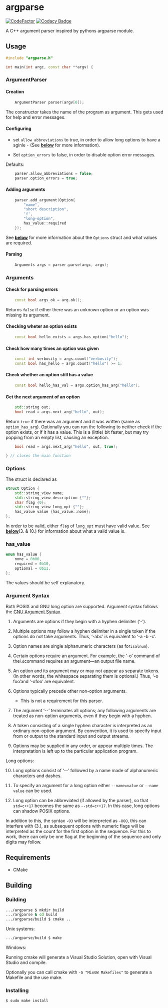# argparse

[![CodeFactor](https://www.codefactor.io/repository/github/jamo42/argparse/badge)](https://www.codefactor.io/repository/github/jamo42/argparse)
[![Codacy Badge](https://api.codacy.com/project/badge/Grade/6e11a48d2d3d46259121be09ace2ff70)](https://www.codacy.com/manual/JaMo42/argparse?utm_source=github.com&amp;utm_medium=referral&amp;utm_content=JaMo42/argparse&amp;utm_campaign=Badge_Grade)

A C++ argument parser inspired by pythons argparse module.

## Usage

```cpp
#include "argparse.h"

int main(int argc, const char **argv) {
```

### ArgumentParser

#### Creation

```cpp
    ArgumentParser parser(argv[0]);
```

The constructor takes the name of the program as argument. This gets used for help and error messages.

#### Configuring

-   set `allow_abbreviations` to true, in order to allow long options to have a sginle `-` (See **[below](#Argument-Syntax)** for more information).

-   Set `option_errors` to false, in order to disable option error messages.

Defaults:

```cpp
    parser.allow_abbreviations = false;
    parser.option_errors = true;
```

#### Adding arguments

```cpp
    parser.add_argument(Option{
        "name",
        "short description",
        'f',
        "long-option",
        has_value::required
    });
```

See **[below](#Options)** for more information about the `Options` struct and what values are required.

#### Parsing

```cpp
    Arguments args = parser.parse(argc, argv);
```

### Arguments

#### Check for parsing errors

```cpp
    const bool args_ok = arg.ok();
```

Returns `false` if either there was an unknown option or an option was missing its argument.

#### Checking wheter an option exists

```cpp
    const bool hello_exists = args.has_option("hello");
```

#### Check how many times an option was given

```cpp
    const int verbosity = args.count("verbosity");
    const bool has_hello = args.count("hello") >= 1;
```

#### Check whether an option still has a value

```cpp
    const bool hello_has_val = args.option_has_arg("hello");
```

#### Get the next argument of an option

```cpp
    std::string out;
    bool read = args.next_arg("hello", out);
```

Return `true` if there was an argument and it was written (same as `option_has_arg`).
Optionally you can run the following to neither check if the option exists, or if it has a value. This is a (little) bit faster, but may try popping from an empty list, causing an exception.

```cpp
    bool read = args.next_arg("hello", out, true);

} // closes the main function
```

### Options

The struct is declared as

```cpp
struct Option {
    std::string_view name;
    std::string_view description {""};
    char flag {0};
    std::string_view long_opt {""};
    has_value value {has_value::none};
};
```

In order to be valid, either `flag` of `long_opt` must have valid value. See **[below](#Argument-Syntax)**(3. & 10.) for information about what a valid value is.

### has_value

```cpp
enum has_value {
    none = 0b00,
    required = 0b10,
    optional = 0b11,
};
```

The values should be self explanatory.

### Argument Syntax

Both POSIX and GNU long option are supported. Argument syntax follows the [GNU Argument Syntax](https://www.gnu.org/software/libc/manual/html_node/Argument-Syntax.html).

1.  Arguments are options if they begin with a hyphen delimiter (‘-’).

2.  Multiple options may follow a hyphen delimiter in a single token if the options do not take arguments. Thus, ‘-abc’ is equivalent to ‘-a -b -c’.

3.  Option names are single alphanumeric characters (as for`isalnum`).

4.  Certain options require an argument. For example, the ‘-o’ command of the`ld`command requires an argument—an output file name.

5.  An option and its argument may or may not appear as separate tokens. (In other words, the whitespace separating them is optional.) Thus, ‘-o foo’and ‘-ofoo’ are equivalent.

6.  Options typically precede other non-option arguments.

    -   This is not a requirement for this parser.

7.  The argument ‘--’ terminates all options; any following arguments are treated as non-option arguments, even if they begin with a hyphen.

8.  A token consisting of a single hyphen character is interpreted as an ordinary non-option argument. By convention, it is used to specify input from or output to the standard input and output streams.

9.  Options may be supplied in any order, or appear multiple times. The interpretation is left up to the particular application program.

Long options:

10. Long options consist of ‘--’ followed by a name made of alphanumeric characters and dashes.

11. To specify an argument for a long option either `--name=value` or `--name value` can be used.

12. Long option can be abbreviated (if allowed by the parser), so that `-std=c++17` becomes the same as `--std=c++17`. In this case, long options can shadow POSIX options.

In addition to this, the syntax `-O3` will be interpreted as `-OOO`, this can interfere with (3.), as subsequent options with numeric flags will be interpreted as the count for the first option in the sequence. For this to work, there can only be one flag at the beginning of the sequence and only digits may follow.

## Requirements

-   CMake

## Building

### Building

```sh
.../argparse $ mkdir build
.../argparse & cd build
.../argparse/build $ cmake ..
```

Unix systems:

```sh
.../argparse/build $ make
```

Windows:

Running cmake will generate a Visual Studio Solution, open with Visual Studio and compile.

Optionally you can call cmake with `-G "MinGW Makefiles"` to generate a Makefile and the use make.

### Installing

```sh
$ sudo make install
```
